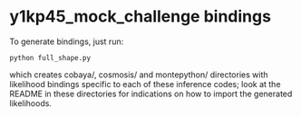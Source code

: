 # y1kp45_mock_challenge bindings

To generate bindings, just run:
```
python full_shape.py
```
which creates cobaya/, cosmosis/ and montepython/ directories with likelihood bindings specific to each of these inference codes;
look at the README in these directories for indications on how to import the generated likelihoods.